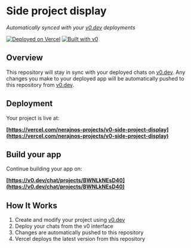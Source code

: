 # Side project display

*Automatically synced with your [v0.dev](https://v0.dev) deployments*

[![Deployed on Vercel](https://img.shields.io/badge/Deployed%20on-Vercel-black?style=for-the-badge&logo=vercel)](https://vercel.com/nerajnos-projects/v0-side-project-display)
[![Built with v0](https://img.shields.io/badge/Built%20with-v0.dev-black?style=for-the-badge)](https://v0.dev/chat/projects/BWNLkNEsD40)

## Overview

This repository will stay in sync with your deployed chats on [v0.dev](https://v0.dev).
Any changes you make to your deployed app will be automatically pushed to this repository from [v0.dev](https://v0.dev).

## Deployment

Your project is live at:

**[https://vercel.com/nerajnos-projects/v0-side-project-display](https://vercel.com/nerajnos-projects/v0-side-project-display)**

## Build your app

Continue building your app on:

**[https://v0.dev/chat/projects/BWNLkNEsD40](https://v0.dev/chat/projects/BWNLkNEsD40)**

## How It Works

1. Create and modify your project using [v0.dev](https://v0.dev)
2. Deploy your chats from the v0 interface
3. Changes are automatically pushed to this repository
4. Vercel deploys the latest version from this repository